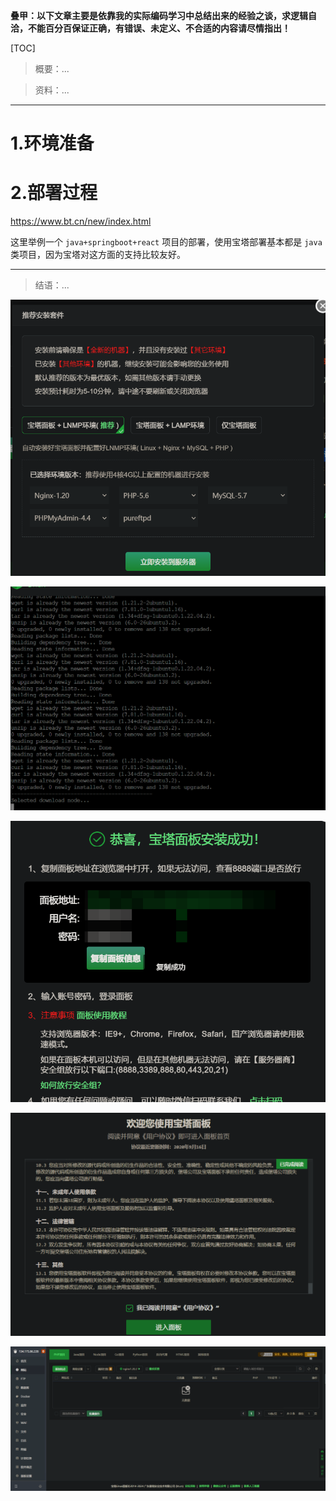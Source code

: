 

**叠甲：以下文章主要是依靠我的实际编码学习中总结出来的经验之谈，求逻辑自洽，不能百分百保证正确，有错误、未定义、不合适的内容请尽情指出！**

[TOC]

>   概要：...

>   资料：...

---

# 1.环境准备



# 2.部署过程



https://www.bt.cn/new/index.html

这里举例一个 `java+springboot+react` 项目的部署，使用宝塔部署基本都是 `java` 类项目，因为宝塔对这方面的支持比较友好。

---

>   结语：...























































![image-20240622201747550](./assets/image-20240622201747550.png)

![image-20240622201740299](./assets/image-20240622201740299.png)

![image-20240622231829621](./assets/image-20240622231829621.png)

![image-20240622202539126](./assets/image-20240622202539126.png)

![image-20240622202639231](./assets/image-20240622202639231.png)